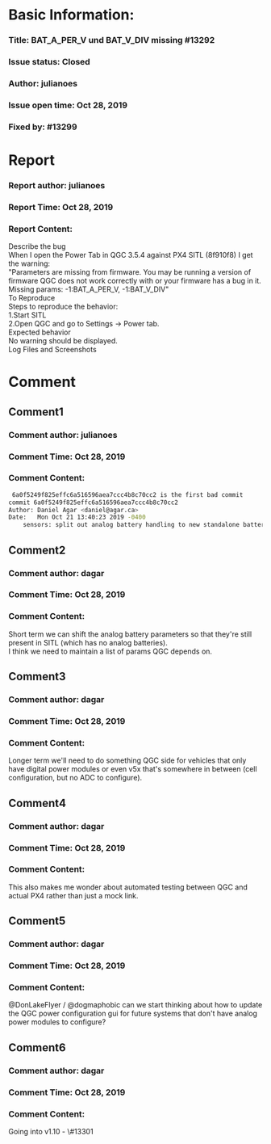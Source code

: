 # Basic Information:
### Title:  BAT_A_PER_V und BAT_V_DIV missing #13292 
### Issue status: Closed
### Author: julianoes
### Issue open time: Oct 28, 2019
### Fixed by: #13299
# Report
### Report author: julianoes
### Report Time: Oct 28, 2019
### Report Content:   
Describe the bug    
When I open the Power Tab in QGC 3.5.4 against PX4 SITL (8f910f8) I get the warning:  
"Parameters are missing from firmware. You may be running a version of firmware QGC does not work correctly with or your firmware has a bug in it. Missing params: -1:BAT_A_PER_V, -1:BAT_V_DIV"  
To Reproduce    
Steps to reproduce the behavior:  
1.Start SITL  
2.Open QGC and go to Settings -> Power tab.  
Expected behavior    
No warning should be displayed.  
Log Files and Screenshots  

# Comment
## Comment1
### Comment author: julianoes
### Comment Time: Oct 28, 2019
### Comment Content:   
    
```bash     
 6a0f5249f825effc6a516596aea7ccc4b8c70cc2 is the first bad commit        
commit 6a0f5249f825effc6a516596aea7ccc4b8c70cc2        
Author: Daniel Agar <daniel@agar.ca>        
Date:   Mon Oct 21 13:40:23 2019 -0400        
    sensors: split out analog battery handling to new standalone battery_status module        
```  

## Comment2
### Comment author: dagar
### Comment Time: Oct 28, 2019
### Comment Content:   
Short term we can shift the analog battery parameters so that they're still present in SITL (which has no analog batteries).  
I think we need to maintain a list of params QGC depends on.  

## Comment3
### Comment author: dagar
### Comment Time: Oct 28, 2019
### Comment Content:   
Longer term we'll need to do something QGC side for vehicles that only have digital power modules or even v5x that's somewhere in between (cell configuration, but no ADC to configure).  

## Comment4
### Comment author: dagar
### Comment Time: Oct 28, 2019
### Comment Content:   
This also makes me wonder about automated testing between QGC and actual PX4 rather than just a mock link.  

## Comment5
### Comment author: dagar
### Comment Time: Oct 28, 2019
### Comment Content:   
@DonLakeFlyer / @dogmaphobic can we start thinking about how to update the QGC power configuration gui for future systems that don't have analog power modules to configure?  

## Comment6
### Comment author: dagar
### Comment Time: Oct 28, 2019
### Comment Content:   
Going into v1.10 - \\\#13301  
